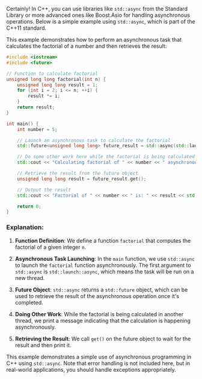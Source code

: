 Certainly! In C++, you can use libraries like `std::async` from the Standard Library or more advanced ones like Boost.Asio for handling asynchronous operations. Below is a simple example using `std::async`, which is part of the C++11 standard.

This example demonstrates how to perform an asynchronous task that calculates the factorial of a number and then retrieves the result:

```cpp
#include <iostream>
#include <future>

// Function to calculate factorial
unsigned long long factorial(int n) {
    unsigned long long result = 1;
    for (int i = 2; i <= n; ++i) {
        result *= i;
    }
    return result;
}

int main() {
    int number = 5;

    // Launch an asynchronous task to calculate the factorial
    std::future<unsigned long long> future_result = std::async(std::launch::async, factorial, number);

    // Do some other work here while the factorial is being calculated
    std::cout << "Calculating factorial of " << number << " asynchronously..." << std::endl;

    // Retrieve the result from the future object
    unsigned long long result = future_result.get();

    // Output the result
    std::cout << "Factorial of " << number << " is: " << result << std::endl;

    return 0;
}
```

### Explanation:

1. **Function Definition**: We define a function `factorial` that computes the factorial of a given integer `n`.

2. **Asynchronous Task Launching**: In the `main` function, we use `std::async` to launch the `factorial` function asynchronously. The first argument to `std::async` is `std::launch::async`, which means the task will be run on a new thread.

3. **Future Object**: `std::async` returns a `std::future` object, which can be used to retrieve the result of the asynchronous operation once it's completed.

4. **Doing Other Work**: While the factorial is being calculated in another thread, we print a message indicating that the calculation is happening asynchronously.

5. **Retrieving the Result**: We call `get()` on the future object to wait for the result and then print it.

This example demonstrates a simple use of asynchronous programming in C++ using `std::async`. Note that error handling is not included here, but in real-world applications, you should handle exceptions appropriately.
